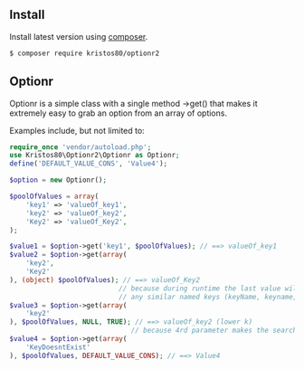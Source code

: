 ## Install
Install latest version using [composer](https://getcomposer.org/).
```sh
$ composer require kristos80/optionr2
```

## Optionr
Optionr is a simple class with a single method ->get() that makes it extremely easy to grab an option 
from an array of options.

Examples include, but not limited to:

```php
require_once 'vendor/autoload.php';
use Kristos80\Optionr2\Optionr as Optionr;
define('DEFAULT_VALUE_CONS', 'Value4');

$option = new Optionr();

$poolOfValues = array(
	'key1' => 'valueOf_key1',
	'key2' => 'valueOf_key2',
	'Key2' => 'valueOf_Key2',
);

$value1 = $option->get('key1', $poolOfValues); // ==> valueOf_key1
$value2 = $option->get(array(
	'key2',
	'Key2'
), (object) $poolOfValues); // ==> valueOf_Key2
                           // because during runtime the last value will override
                           // any similar named keys (keyName, keyname, KEYNAME, etc)
$value3 = $option->get(array(
	'key2'
), $poolOfValues, NULL, TRUE); // ==> valueOf_key2 (lower k)
                              // because 4rd parameter makes the search case sensitive
$value4 = $option->get(array(
	'KeyDoesntExist'
), $poolOfValues, DEFAULT_VALUE_CONS); // ==> Value4
```
